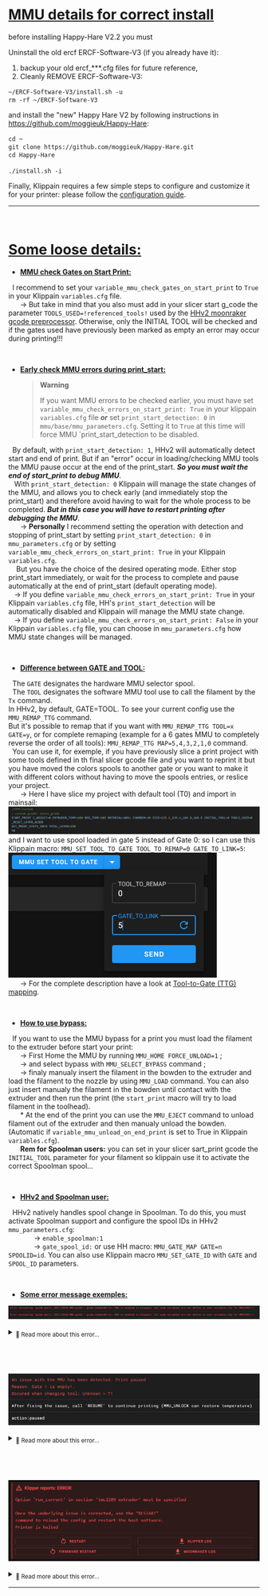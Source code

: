 # <u>**MMU details for correct install**</u>
before installing Happy-Hare V2.2 you must

Uninstall the old ercf ERCF-Software-V3 (if you already have it):
1. backup your old ercf_***.cfg files for future reference,
1. Cleanly REMOVE ERCF-Software-V3:
```
~/ERCF-Software-V3/install.sh -u
rm -rf ~/ERCF-Software-V3
```

and install the "new" Happy Hare V2 by following instructions in https://github.com/moggieuk/Happy-Hare:
```
cd ~
git clone https://github.com/moggieuk/Happy-Hare.git
cd Happy-Hare

./install.sh -i
```

Finally, Klippain requires a few simple steps to configure and customize it for your printer: please follow the [configuration guide](./configuration.md).

----
‎ 
# <u>**Some loose details:**</u>

- <u>**MMU check Gates on Start Print:**</u>

&nbsp;&nbsp;I recommend to set your `variable_mmu_check_gates_on_start_print` to `True` in your Klippain `variables.cfg` file.  
&nbsp;&nbsp;&nbsp;&nbsp;&nbsp;&nbsp;-> But take in mind that you also must add in your slicer start g_code the parameter `TOOLS_USED=!referenced_tools!` used by the [HHv2 moonraker gcode preprocessor](https://github.com/moggieuk/Happy-Hare/blob/main/doc/gcode_preprocessing.md). Otherwise, only the INITIAL TOOL will be checked and if the gates used have previously been marked as empty an error may occur during printing!!!

‎ 

- <u>**Early check MMU errors during print_start:**</u>

  > **Warning**
  >
  > If you want MMU errors to be checked earlier, you must have set `variable_mmu_check_errors_on_start_print: True` in your klippain `variables.cfg` file ***or*** set `print_start_detection: 0` in `mmu/base/mmu_parameters.cfg`. Setting it to `True` at this time will force MMU `print_start_detection to be disabled.  

&nbsp;&nbsp;By default, with `print_start_detection: 1`, HHv2 will automatically detect start and end of print. But if an "error" occur in loading/checking MMU tools the MMU pause occur at the end of the print_start. ***So you must wait the end of start_print to debug MMU***.  
&nbsp;&nbsp; With `print_start_detection: 0` Klippain will manage the state changes of the MMU, and allows you to check early (and immediately stop the print_start) and therefore avoid having to wait for the whole process to be completed. ***But in this case you will have to restart printing after debugging the MMU***.  
&nbsp;&nbsp;&nbsp;&nbsp;&nbsp;&nbsp;-> **Personally** I recommend setting the operation with detection and stopping of print_start by setting `print_start_detection: 0` in `mmu_parameters.cfg` or by setting `variable_mmu_check_errors_on_start_print: True` in your Klippain `variables.cfg`.  
&nbsp;&nbsp;&nbsp;&nbsp;But you have the choice of the desired operating mode. Either stop print_start immediately, or wait for the process to complete and pause automatically at the end of print_start (default operating mode).  
&nbsp;&nbsp;&nbsp;-> If you define `variable_mmu_check_errors_on_start_print: True` in your Klippain `variables.cfg` file, HH's `print_start_detection` will be automatically disabled and Klippain will manage the MMU state change.  
&nbsp;&nbsp;&nbsp;-> If you define `variable_mmu_check_errors_on_start_print: False` in your Klippain `variables.cfg` file, you can choose in `mmu_parameters.cfg` how MMU state changes will be managed.

‎ 

- <u>**Difference between GATE and TOOL:**</u>

&nbsp;&nbsp;The `GATE` designates the hardware MMU selector spool.  
&nbsp;&nbsp;The `TOOL` designates the software MMU tool use to call the filament by the `Tx` command.  
In HHv2, by default, GATE=TOOL. To see your current config use the `MMU_REMAP_TTG` command.  
But it's possible to remap that if you want with `MMU_REMAP_TTG TOOL=x GATE=y`, or for complete remaping (example for a 6 gates MMU to completely reverse the order of all tools): `MMU_REMAP_TTG MAP=5,4,3,2,1,0` command.  
&nbsp;&nbsp;You can use it, for exemple, if you have previously slice a print project with some tools defined in th final slicer gcode file and you want to reprint it but you have moved the colors spools to another gate or you want to make it with different colors without having to move the spools entries, or reslice your project.  
&nbsp;&nbsp;&nbsp;&nbsp;&nbsp;&nbsp;-> Here I have slice my project with default tool (T0) and import in mainsail:  
![img](images/mmu/HHv2slice.png)  
and I want to use spool loaded in gate 5 instead of Gate 0: so I can use this Klippain macro: `MMU_SET_TOOL_TO_GATE TOOL_TO_REMAP=0 GATE_TO_LINK=5`:  
![img](images/mmu/HHv2Tool_to_Gate.png)  
&nbsp;&nbsp;&nbsp;&nbsp;&nbsp;&nbsp;-> For the complete description have a look at [Tool-to-Gate (TTG) mapping](https://github.com/moggieuk/Happy-Hare/blob/main/README.md#3-tool-to-gate-ttg-mapping).

‎ 

- <u>**How to use bypass:**</u>

&nbsp;&nbsp;If you want to use the MMU bypass for a print you must load the filament to the extruder before start your print:  
&nbsp;&nbsp;&nbsp;&nbsp;&nbsp;&nbsp;-> First Home the MMU by running `MMU_HOME FORCE_UNLOAD=1` ;  
&nbsp;&nbsp;&nbsp;&nbsp;&nbsp;&nbsp;-> and select bypass with `MMU_SELECT_BYPASS` command ;  
&nbsp;&nbsp;&nbsp;&nbsp;&nbsp;&nbsp;-> finaly manualy insert the filament in the bowden to the extruder and load the filament to the nozzle by using `MMU_LOAD` command. You can also just insert manualy the filament in the bowden until contact with the extruder and then run the print (the `start_print` macro will try to load filament in the toolhead).  
&nbsp;&nbsp;&nbsp;&nbsp;&nbsp;&nbsp;* At the end of the print you can use the `MMU_EJECT` command to unload filament out of the extruder and then manualy unload the bowden. (Automatic if `variable_mmu_unload_on_end_print` is set to True in Klippain `variables.cfg`).  
&nbsp;&nbsp;&nbsp;&nbsp;&nbsp;&nbsp;**Rem for Spoolman users:** you can set in your slicer sart_print gcode the `INITIAL_TOOL` parameter for your filament so klippain use it to activate the correct Spoolman spool...

‎ 

- <u>**HHv2 and Spoolman user:**</u>

&nbsp;&nbsp;HHv2 natively handles spool change in Spoolman. To do this, you must activate Spoolman support and configure the spool IDs in HHv2 `mmu_parameters.cfg`:  
&nbsp;&nbsp;&nbsp;&nbsp;&nbsp;&nbsp;&nbsp;&nbsp;&nbsp;&nbsp;&nbsp;&nbsp;&nbsp;-> `enable_spoolman:1`  
&nbsp;&nbsp;&nbsp;&nbsp;&nbsp;&nbsp;&nbsp;&nbsp;&nbsp;&nbsp;&nbsp;&nbsp;&nbsp;-> `gate_spool_id:` or use HH macro: `MMU_GATE_MAP GATE=n SPOOLID=id`. You can also use Klippain macro `MMU_SET_GATE_ID` with `GATE` and `SPOOL_ID` parameters.  

‎ 

- <u>**Some error message exemples:**</u>

![img](images/mmu/check_mmu_variables.png)  
<details>
<summary><sub>🔸 Read more about this error...</sub></summary>

&nbsp;&nbsp;If you have this message at bootup in the console you must check your Klippain variables in `variables.cfg` !!! 

    - variable_mmu_force_homing_in_start_print: True or False
    - variable_mmu_unload_on_cancel_print: True or False
    - variable_mmu_unload_on_end_print: True or False
    - variable_mmu_check_gates_on_start_print: True or False
    - variable_mmu_check_errors_on_start_print: True or False

</details>

‎ 
----
![img](images/mmu/HHv2emptygate.png)  
<details>
<summary><sub>🔸 Read more about this error...</sub></summary>

&nbsp;&nbsp;If the gate is "correctly" loaded and this error appears, this is generally due to the fact that the gate was previously marked as empty and its state has not been updated.
To correct during print for example you can use the command: `MMU_GATE_MAP GATE=1 AVAILABLE=1` (adapt for your GATE number...)

&nbsp;&nbsp;A good practice is to check the gates state after make changes in filaments with the command `MMU_GATE_MAP` to be sure all your setup is correct.  
The command `MMU_CHECK_GATE` can update the MAP for all MMU gates. But you can also use for exemple `MMU_CHECK_GATE TOOLS=0,2,5` to check and update only tools 0, 2 and 5 or `MMU_CHECK_GATE GATES=0,2,5` to check and update only gates 0, 2 and 5.

</details>

‎ 
----
![img](images/mmu/HHv2_error_tmc.png)  
<details>
<summary><sub>🔸 Read more about this error...</sub></summary>

&nbsp;&nbsp;After installing HHv2 or upgrade it if you have this error, you must check and modify your Klippain `mcu.cfg` file to uncomment the correct line in the EXTRUDER DRIVER section:

![img](images/mmu/HHv2_mcu_tmc.png)

</details>

----